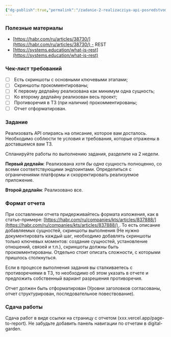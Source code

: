 ```yaml
---
{"dg-publish":true,"permalink":"/zadanie-2-realizacziya-api-posredstvom-strapi/"}
---
```


### Полезные материалы

- [https://habr.com/ru/articles/38730/](https://habr.com/ru/articles/38730/) - REST
- [https://systems.education/what-is-rest](https://systems.education/what-is-rest)

### Чек-лист требований

- [ ]  Есть скриншоты с основными ключевыми этапами;
- [ ]  Скриншоты прокомментированы;
- [ ]  К первому дедлайну реализована как минимум одна сущность;
- [ ]  Ко второму дедлайну реализован весь проект;
- [ ]  Противоречия в ТЗ (при наличии) прокомментированы;
- [ ]  Отчет отформатирован.

### Задание

Реализовать API опираясь на описание, которое вам досталось. Необходимо соблюсти те условия и требования, которые отражены в доставшемся вам ТЗ.

Спланируйте работы по выполнению задания, разделите на 2 недели.

**Первый дедлайн**: Реализована _хотя бы одна_ сущность полноценно, со всеми соответствующими эндпоинтами. Определиться с ограничениями платформы и скорректировать реализуемое приложение.

**Второй дедлайн**: Реализовано все.

### Формат отчета

При составлении отчета придерживайтесь формата изложения, как в статье-примере: [https://habr.com/ru/companies/kts/articles/837888/](https://habr.com/ru/companies/kts/articles/837888/) . То есть описание добавляемых сущностей, скриншоты выполнения (Не нужно документировать каждый шаг, необходимо добавлять скриншоты только ключевых моментов: создание сущностей, установление отношений, связей и т.п.), скриншоты должны быть прокомментированы. Отдельно стоит описать сложности, с которыми пришлось столкнуться.

Если в процессе выполнения задания вы сталкиваетесь с противоречиями в ТЗ, то необходимо об этом указать в отчете и предложить собственный вариант разрешения противоречия.

Отчет должен быть отформатирован (Уровни заголовков согласованы, отчет структурирован, последовательное повествование).

### Сдача работы

Сдача работ в виде ссылки на страницу с отчетом (xxx.vercel.app/page-to-report). Не забудьте добавить панель навигации по отчетам в digital-garden.
